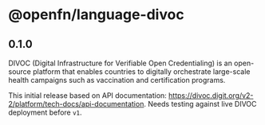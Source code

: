 # @openfn/language-divoc

## 0.1.0

DIVOC (Digital Infrastructure for Verifiable Open Credentialing) is an
open-source platform that enables countries to digitally orchestrate large-scale
health campaigns such as vaccination and certification programs.

This initial release based on API documentation:
https://divoc.digit.org/v2-2/platform/tech-docs/api-documentation. Needs testing
against live DIVOC deployment before `v1`.
